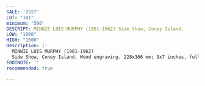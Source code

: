 ```yaml
---
SALE: '2557'
LOT: "101"
minimum: '500'
DESCRIPT: MINNIE LOIS MURPHY (1901-1962) Side Show, Coney Island.
LOW: "1000"
HIGH: "1500"
Description: |-
  MINNIE LOIS MURPHY (1901-1962)
  Side Show, Coney Island. Wood engraving. 228x166 mm; 9x7 inches, full margins. Signed and inscribed "Ed 60"" in person, lower margin. Circa 1935.A very good impression.Born in Lyons, Kansas, Murphy moved to New York to attend Columbia University and the Art Students League. She worked as a painter, designer, and illustrator and was employed by the WPA Federal Arts Project from 1936 to 1937, creating 14 prints during her tenure.
FOOTNOTE: ''
recommended: true

---
```

